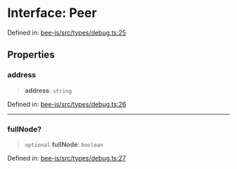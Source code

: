 # Interface: Peer

Defined in: [bee-js/src/types/debug.ts:25](https://github.com/ethersphere/bee-js/blob/3abbe2b1b264d6b586511a56e93badb2236bd09d/src/types/debug.ts#L25)

## Properties

### address

> **address**: `string`

Defined in: [bee-js/src/types/debug.ts:26](https://github.com/ethersphere/bee-js/blob/3abbe2b1b264d6b586511a56e93badb2236bd09d/src/types/debug.ts#L26)

***

### fullNode?

> `optional` **fullNode**: `boolean`

Defined in: [bee-js/src/types/debug.ts:27](https://github.com/ethersphere/bee-js/blob/3abbe2b1b264d6b586511a56e93badb2236bd09d/src/types/debug.ts#L27)
